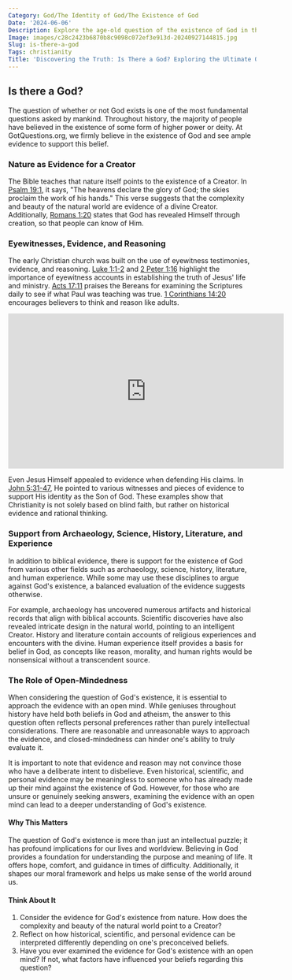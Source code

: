 ```yaml
---
Category: God/The Identity of God/The Existence of God
Date: '2024-06-06'
Description: Explore the age-old question of the existence of God in this thought-provoking article. Delve into the philosophical and theological perspectives on this profound topic.
Image: images/c28c2423b6870b8c9098c072ef3e913d-20240927144815.jpg
Slug: is-there-a-god
Tags: christianity
Title: 'Discovering the Truth: Is There a God? Exploring the Ultimate Question from a Christian Perspective'
---
```


## Is there a God?

The question of whether or not God exists is one of the most fundamental questions asked by mankind. Throughout history, the majority of people have believed in the existence of some form of higher power or deity. At GotQuestions.org, we firmly believe in the existence of God and see ample evidence to support this belief.

### Nature as Evidence for a Creator

The Bible teaches that nature itself points to the existence of a Creator. In [Psalm 19:1](https://www.bibleref.com/Psalm/19/Psalm-19-1.html), it says, "The heavens declare the glory of God; the skies proclaim the work of his hands." This verse suggests that the complexity and beauty of the natural world are evidence of a divine Creator. Additionally, [Romans 1:20](https://www.bibleref.com/Romans/1/Romans-1-20.html) states that God has revealed Himself through creation, so that people can know of Him.

### Eyewitnesses, Evidence, and Reasoning

The early Christian church was built on the use of eyewitness testimonies, evidence, and reasoning. [Luke 1:1-2](https://www.bibleref.com/Luke/1/Luke-1-1.html) and [2 Peter 1:16](https://www.bibleref.com/2-Peter/1/2-Peter-1-16.html) highlight the importance of eyewitness accounts in establishing the truth of Jesus' life and ministry. [Acts 17:11](https://www.bibleref.com/Acts/17/Acts-17-11.html) praises the Bereans for examining the Scriptures daily to see if what Paul was teaching was true. [1 Corinthians 14:20](https://www.bibleref.com/1-Corinthians/14/1-Corinthians-14-20.html) encourages believers to think and reason like adults.


<iframe width="560" height="315" src="https://www.youtube.com/embed/_ie9musGEqQ" frameborder="0" allow="autoplay; encrypted-media" allowfullscreen></iframe>


Even Jesus Himself appealed to evidence when defending His claims. In [John 5:31-47](https://www.bibleref.com/John/5/John-5-31.html), He pointed to various witnesses and pieces of evidence to support His identity as the Son of God. These examples show that Christianity is not solely based on blind faith, but rather on historical evidence and rational thinking.

### Support from Archaeology, Science, History, Literature, and Experience

In addition to biblical evidence, there is support for the existence of God from various other fields such as archaeology, science, history, literature, and human experience. While some may use these disciplines to argue against God's existence, a balanced evaluation of the evidence suggests otherwise.

For example, archaeology has uncovered numerous artifacts and historical records that align with biblical accounts. Scientific discoveries have also revealed intricate design in the natural world, pointing to an intelligent Creator. History and literature contain accounts of religious experiences and encounters with the divine. Human experience itself provides a basis for belief in God, as concepts like reason, morality, and human rights would be nonsensical without a transcendent source.

### The Role of Open-Mindedness

When considering the question of God's existence, it is essential to approach the evidence with an open mind. While geniuses throughout history have held both beliefs in God and atheism, the answer to this question often reflects personal preferences rather than purely intellectual considerations. There are reasonable and unreasonable ways to approach the evidence, and closed-mindedness can hinder one's ability to truly evaluate it.

It is important to note that evidence and reason may not convince those who have a deliberate intent to disbelieve. Even historical, scientific, and personal evidence may be meaningless to someone who has already made up their mind against the existence of God. However, for those who are unsure or genuinely seeking answers, examining the evidence with an open mind can lead to a deeper understanding of God's existence.

#### Why This Matters

The question of God's existence is more than just an intellectual puzzle; it has profound implications for our lives and worldview. Believing in God provides a foundation for understanding the purpose and meaning of life. It offers hope, comfort, and guidance in times of difficulty. Additionally, it shapes our moral framework and helps us make sense of the world around us.

#### Think About It

1. Consider the evidence for God's existence from nature. How does the complexity and beauty of the natural world point to a Creator?
2. Reflect on how historical, scientific, and personal evidence can be interpreted differently depending on one's preconceived beliefs.
3. Have you ever examined the evidence for God's existence with an open mind? If not, what factors have influenced your beliefs regarding this question?